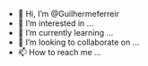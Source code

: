 - 👋 Hi, I’m @Guilhermeferreir
- 👀 I’m interested in ...
- 🌱 I’m currently learning ...
- 💞️ I’m looking to collaborate on ...
- 📫 How to reach me ...

<!---
Guilhermeferreir/Guilhermeferreir is a ✨ special ✨ repository because its `README.md` (this file) appears on your GitHub profile.
You can click the Preview link to take a look at your changes.
--->

